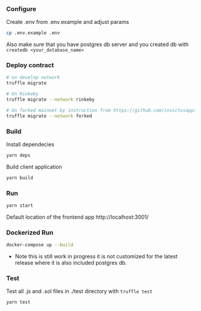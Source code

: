 ### Configure

Create .env from .env.example and adjust params
```bash
cp .env.example .env
```
Also make sure that you have postgres db server and you created db with `createdb <your_database_name>` 

### Deploy contract
```bash
# on develop network
truffle migrate

# On Rinkeby
truffle migrate --network rinkeby

# On forked mainnet by instruction from https://github.com/invictusappscom/truffle-playground#readme
truffle migrate --network forked
```

### Build
Install dependecies
```bash
yarn deps
```
Build client application
```bash
yarn build
```

### Run
```bash
yarn start
```
Default location of the frontend app http://localhost:3001/

### Dockerized Run
```bash
docker-compose up --build
```
* Note this is still work in progress it is not customized for the latest release where it is also included postgres db.

### Test
Test all .js and .sol files in ./test directory with `truffle test`
```bash
yarn test
```

